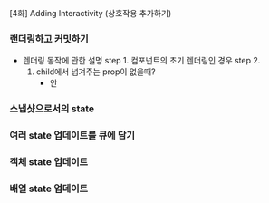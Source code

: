 [4화] Adding Interactivity (상호작용 추가하기)

### 랜더링하고 커밋하기
- 렌더링 동작에 관한 설명
  step 1. 컴포넌트의 초기 렌더링인 경우
  step 2. 
  1. child에서 넘겨주는 prop이 없을때?
     - 안 
### 스냅샷으로서의 state
### 여러 state 업데이트를 큐에 담기
### 객체 state 업데이트
### 배열 state 업데이트